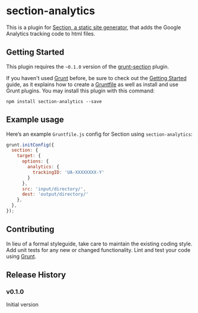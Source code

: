 section-analytics
=================

This is a plugin for [Section, a static site generator](http://section.iclanzan.com), that adds the Google Analytics tracking code to html files.

## Getting Started
This plugin requires the `~0.1.0` version of the [grunt-section](https://github.com/iclanzan/grunt-section) plugin.

If you haven't used [Grunt](http://gruntjs.com/) before, be sure to check out the [Getting Started](http://gruntjs.com/getting-started) guide, as it explains how to create a [Gruntfile](http://gruntjs.com/sample-gruntfile) as well as install and use Grunt plugins. You may install this plugin with this command:

```shell
npm install section-analytics --save
```

## Example usage
Here’s an example `Gruntfile.js` config for Section using `section-analytics`:

```js
grunt.initConfig({
  section: {
    target: {
      options: {
        analytics: {
          trackingID: 'UA-XXXXXXXX-Y'
        }
      },
      src: 'input/directory/',
      dest: 'output/directory/'
    },
  },
});
```

## Contributing
In lieu of a formal styleguide, take care to maintain the existing coding style. Add unit tests for any new or changed functionality. Lint and test your code using [Grunt](http://gruntjs.com/).

## Release History
### v0.1.0
Initial version
